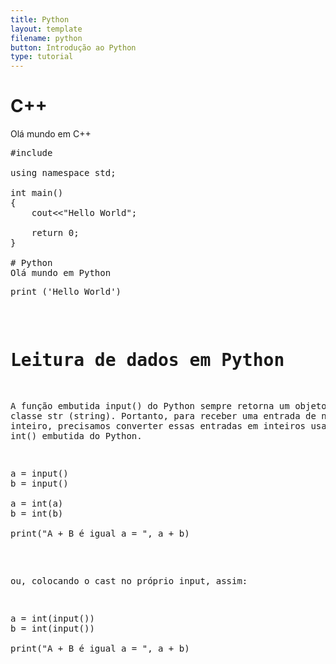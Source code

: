 ```yaml
---
title: Python
layout: template
filename: python
button: Introdução ao Python
type: tutorial
---
```


# C++
Olá mundo em C++
<pre>
#include <iostream>

using namespace std;

int main()
{
    cout<<"Hello World";

    return 0;
}

# Python
Olá mundo em Python
<pre>
print ('Hello World')
</pre>

# Leitura de dados em Python
A função embutida input() do Python sempre retorna um objeto da classe str (string). Portanto, para receber uma entrada de número inteiro, precisamos converter essas entradas em inteiros usando a função int() embutida do Python.
<pre>
a = input()
b = input()

a = int(a)
b = int(b)

print("A + B é igual a = ", a + b)
</pre>

ou, colocando o cast no próprio input, assim:
<pre>
a = int(input())
b = int(input())

print("A + B é igual a = ", a + b)
</pre>
